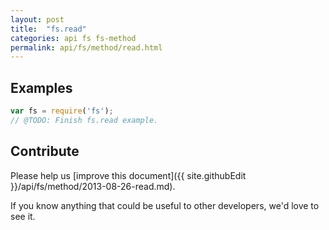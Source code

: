 ```yaml
---
layout: post
title:  "fs.read"
categories: api fs fs-method
permalink: api/fs/method/read.html
---
```


## Examples

```javascript
var fs = require('fs');
// @TODO: Finish fs.read example.
```

## Contribute

Please help us [improve this document]({{ site.githubEdit }}/api/fs/method/2013-08-26-read.md).

If you know anything that could be useful to other developers, we'd love to see it.


